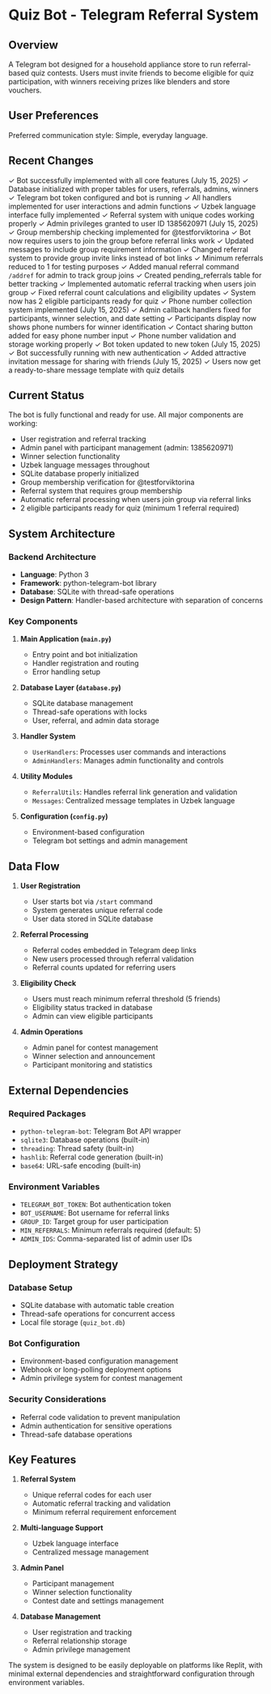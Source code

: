 # Quiz Bot - Telegram Referral System

## Overview

A Telegram bot designed for a household appliance store to run referral-based quiz contests. Users must invite friends to become eligible for quiz participation, with winners receiving prizes like blenders and store vouchers.

## User Preferences

Preferred communication style: Simple, everyday language.

## Recent Changes

✓ Bot successfully implemented with all core features (July 15, 2025)
✓ Database initialized with proper tables for users, referrals, admins, winners
✓ Telegram bot token configured and bot is running
✓ All handlers implemented for user interactions and admin functions
✓ Uzbek language interface fully implemented
✓ Referral system with unique codes working properly
✓ Admin privileges granted to user ID 1385620971 (July 15, 2025)
✓ Group membership checking implemented for @testforviktorina
✓ Bot now requires users to join the group before referral links work
✓ Updated messages to include group requirement information
✓ Changed referral system to provide group invite links instead of bot links
✓ Minimum referrals reduced to 1 for testing purposes
✓ Added manual referral command `/addref` for admin to track group joins
✓ Created pending_referrals table for better tracking
✓ Implemented automatic referral tracking when users join group
✓ Fixed referral count calculations and eligibility updates
✓ System now has 2 eligible participants ready for quiz
✓ Phone number collection system implemented (July 15, 2025)
✓ Admin callback handlers fixed for participants, winner selection, and date setting
✓ Participants display now shows phone numbers for winner identification
✓ Contact sharing button added for easy phone number input
✓ Phone number validation and storage working properly
✓ Bot token updated to new token (July 15, 2025)
✓ Bot successfully running with new authentication
✓ Added attractive invitation message for sharing with friends (July 15, 2025)
✓ Users now get a ready-to-share message template with quiz details

## Current Status

The bot is fully functional and ready for use. All major components are working:
- User registration and referral tracking
- Admin panel with participant management (admin: 1385620971)
- Winner selection functionality
- Uzbek language messages throughout
- SQLite database properly initialized
- Group membership verification for @testforviktorina
- Referral system that requires group membership
- Automatic referral processing when users join group via referral links
- 2 eligible participants ready for quiz (minimum 1 referral required)

## System Architecture

### Backend Architecture
- **Language**: Python 3
- **Framework**: python-telegram-bot library
- **Database**: SQLite with thread-safe operations
- **Design Pattern**: Handler-based architecture with separation of concerns

### Key Components

1. **Main Application (`main.py`)**
   - Entry point and bot initialization
   - Handler registration and routing
   - Error handling setup

2. **Database Layer (`database.py`)**
   - SQLite database management
   - Thread-safe operations with locks
   - User, referral, and admin data storage

3. **Handler System**
   - `UserHandlers`: Processes user commands and interactions
   - `AdminHandlers`: Manages admin functionality and controls

4. **Utility Modules**
   - `ReferralUtils`: Handles referral link generation and validation
   - `Messages`: Centralized message templates in Uzbek language

5. **Configuration (`config.py`)**
   - Environment-based configuration
   - Telegram bot settings and admin management

## Data Flow

1. **User Registration**
   - User starts bot via `/start` command
   - System generates unique referral code
   - User data stored in SQLite database

2. **Referral Processing**
   - Referral codes embedded in Telegram deep links
   - New users processed through referral validation
   - Referral counts updated for referring users

3. **Eligibility Check**
   - Users must reach minimum referral threshold (5 friends)
   - Eligibility status tracked in database
   - Admin can view eligible participants

4. **Admin Operations**
   - Admin panel for contest management
   - Winner selection and announcement
   - Participant monitoring and statistics

## External Dependencies

### Required Packages
- `python-telegram-bot`: Telegram Bot API wrapper
- `sqlite3`: Database operations (built-in)
- `threading`: Thread safety (built-in)
- `hashlib`: Referral code generation (built-in)
- `base64`: URL-safe encoding (built-in)

### Environment Variables
- `TELEGRAM_BOT_TOKEN`: Bot authentication token
- `BOT_USERNAME`: Bot username for referral links
- `GROUP_ID`: Target group for user participation
- `MIN_REFERRALS`: Minimum referrals required (default: 5)
- `ADMIN_IDS`: Comma-separated list of admin user IDs

## Deployment Strategy

### Database Setup
- SQLite database with automatic table creation
- Thread-safe operations for concurrent access
- Local file storage (`quiz_bot.db`)

### Bot Configuration
- Environment-based configuration management
- Webhook or long-polling deployment options
- Admin privilege system for contest management

### Security Considerations
- Referral code validation to prevent manipulation
- Admin authentication for sensitive operations
- Thread-safe database operations

## Key Features

1. **Referral System**
   - Unique referral codes for each user
   - Automatic referral tracking and validation
   - Minimum referral requirement enforcement

2. **Multi-language Support**
   - Uzbek language interface
   - Centralized message management

3. **Admin Panel**
   - Participant management
   - Winner selection functionality
   - Contest date and settings management

4. **Database Management**
   - User registration and tracking
   - Referral relationship storage
   - Admin privilege management

The system is designed to be easily deployable on platforms like Replit, with minimal external dependencies and straightforward configuration through environment variables.